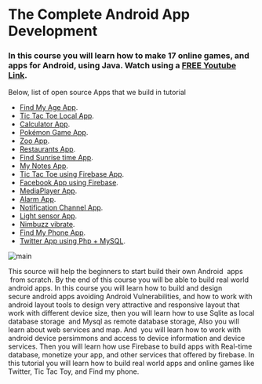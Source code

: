  # The Complete Android App Development

### In this course you will learn how to make 17 online games, and apps for Android, using Java. Watch using a [ FREE Youtube Link](https://www.youtube.com/channel/UCVNrwqQVKuQtnHHDfuFKc4w/videos). 

Below, list of open source Apps that we build in tutorial

- [Find My Age  App](#).
- [Tic Tac Toe Local App](#).
- [Calculator App](#).
- [Pokémon Game App](#).
- [Zoo App](#).
- [Restaurants App](#).
- [Find Sunrise time App](#).
- [My Notes App](#).
- [Tic Tac Toe using Firebase App](#).
- [Facebook App using Firebase](#).
- [MediaPlayer App](#).
- [Alarm App](#).
- [Notification Channel App](#).
- [Light sensor App](#).
- [Nimbuzz vibrate](#).
- [Find My Phone App](#).
- [Twitter App using Php + MySQL](#).




![main](http://attach.alruabye.net/androidTutorialForBeginners/androidTutorialForBeginners.jpg)
 
 
 This source will help the beginners to start build their own Android  apps  from scratch. By the end of this course you will be able to build real world android apps. In this course you will learn how to build and design secure android apps avoiding Android Vulnerabilities, and how to work with android layout tools to design very attractive and responsive layout that work with different device size, then you will learn how to use Sqlite as local database storage  and Mysql as remote database storage, Also you will learn about web services and map. And  you will learn how to work with android device persimmons and access to device information and device services. Then you will learn how use Firebase to build apps with Real-time database, monetize your app, and other services that offered by firebase. In this tutorial you will learn how to build real world apps and online games like Twitter, Tic Tac Toy, and Find my phone.
